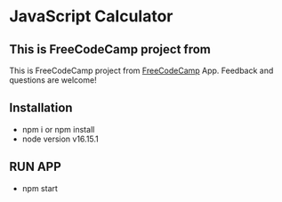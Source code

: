 # JavaScript Calculator
## This is FreeCodeCamp project from 
This is FreeCodeCamp project from [FreeCodeCamp](https://www.freecodecamp.org/learn/front-end-development-libraries/front-end-development-libraries-projects/build-a-javascript-calculator) App. Feedback and questions are welcome!

## Installation

- npm i or npm install
- node version v16.15.1

## RUN APP
- npm start